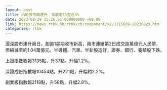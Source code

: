 ```yaml
---
layout: post
title: 內地股市兩連升　高收逾1%至近3%
date: 2023-08-29 15:26:51.000000000 +08:00
link: https://news.rthk.hk/rthk/ch/component/k2/1715609-20230829.htm
categories: rthk
---
```


滬深股市連升兩日，創逾1星期收市新高，兩市連續第2日成交逾萬億元人民幣，但縮減至約1.04萬億元。半導體、汽車、半新股造好，證券、銀行、養殖股下跌。

上證指數收報3135點，升37點，升幅1.2%。

深證成份指數報10454點，升221點，升幅約2.2%。

創業板指數報2118點，升58點，升幅2.8%。
